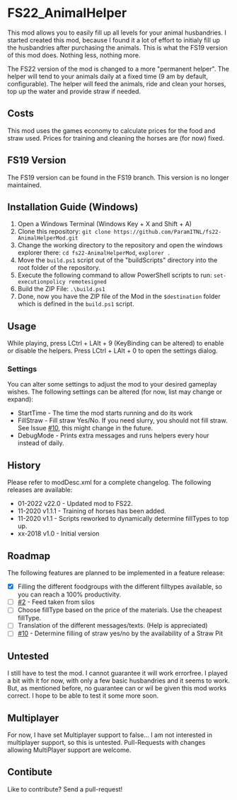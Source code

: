 # FS22_AnimalHelper

This mod allows you to easily fill up all levels for your animal husbandries. I started created this mod, because I found it a lot of effort to initialy fill up the husbandries after purchasing the animals. This is what the FS19 version of this mod does. Nothing less, nothing more. 

The FS22 version of the mod is changed to a more "permanent helper". The helper will tend to your animals daily at a fixed time (9 am by default, configurable). The helper will feed the animals, ride and clean your horses, top up the water and provide straw if needed.

## Costs
This mod uses the games economy to calculate prices for the food and straw used. Prices for training and cleaning the horses are (for now) fixed.

## FS19 Version
The FS19 version can be found in the FS19 branch. This version is no longer maintained.

## Installation Guide (Windows)
1. Open a Windows Terminal (Windows Key + X and Shift + A)
2. Clone this repository: `git clone https://github.com/ParamITNL/fs22-AnimalHelperMod.git`
3. Change the working directory to the repository and open the windows explorer there: `cd fs22-AnimalHelperMod`, `explorer .`
4. Move the `build.ps1` script out of the "buildScripts" directory into the root folder of the repository.
5. Execute the following command to allow PowerShell scripts to run: `set-executionpolicy remotesigned`
6. Build the ZIP File: `.\build.ps1`
7. Done, now you have the ZIP file of the Mod in the `$destination` folder which is defined in the `build.ps1` script.

## Usage
While playing, press LCtrl + LAlt + 9 (KeyBinding can be altered) to enable or disable the helpers. Press LCtrl + LAlt + 0 to open the settings dialog.

### Settings
You can alter some settings to adjust the mod to your desired gameplay wishes. The following settings can be altered (for now, list may change or expand):
* StartTime - The time the mod starts running and do its work
* FillStraw - Fill straw Yes/No. If you need slurry, you should not fill straw. See Issue  [#10](/../../issues/10), this might change in the future.
* DebugMode - Prints extra messages and runs helpers every hour instead of daily.

## History
Please refer to modDesc.xml for a complete changelog. The following releases are available:

* 01-2022 v22.0 - Updated mod to FS22. 
* 11-2020 v1.1.1 - Training of horses has been added.
* 11-2020 v1.1 - Scripts reworked to dynamically determine fillTypes to top up.
* xx-2018 v1.0 - Initial version

## Roadmap

The following features are planned to be implemented in a feature release:

- [x] Filling the different foodgroups with the different filltypes available, so you can reach a 100% productivity.
- [ ] [#2](/../../issues/2) - Feed taken from silos
- [ ] Choose fillType based on the price of the materials. Use the cheapest fillType.
- [ ] Translation of the different messages/texts. (Help is appreciated)
- [ ] [#10](/../../issues/10) - Determine filling of straw yes/no by the availability of a Straw Pit

## Untested
I still have to test the mod. I cannot guarantee it will work errorfree. I played a bit with it for now, with only a few basic husbandries and it seems to work. But, as mentioned before, no guarantee can or wil be given this mod works correct. I hope to be able to test it some more soon.

## Multiplayer
For now, I have set Multiplayer support to false... I am not interested in multiplayer support, so this is untested.
Pull-Requests with changes allowing MultiPlayer support are welcome.

## Contibute
Like to contribute? Send a pull-request!
